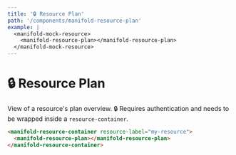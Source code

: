 ```yaml
---
title: '🔒 Resource Plan'
path: '/components/manifold-resource-plan'
example: |
  <manifold-mock-resource>
    <manifold-resource-plan></manifold-resource-plan>
  </manifold-mock-resource>
---
```


# 🔒 Resource Plan

View of a resource's plan overview. 🔒 Requires authentication and needs to be wrapped inside a
`resource-container`.

```html
<manifold-resource-container resource-label="my-resource">
  <manifold-resource-plan></manifold-resource-plan>
</manifold-resource-container>
```
